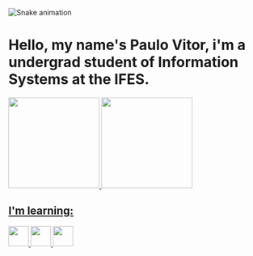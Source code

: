 ![Snake animation](https://github.com/PauloVitorCallegari/PauloVitorCallegari/blob/output/github-contribution-grid-snake.svg)

# Hello, my name's Paulo Vitor, i'm a undergrad student of Information Systems at the IFES.

<div>
<a href="https://github.com/PauloVitorCallegari">
<img loading="lazy" height="180em" src="https://github-readme-stats.vercel.app/api/top-langs/?username=PauloVitorCallegari&layout=compact&langs_count=7&theme=dracula"/>
<img loading="lazy" height="180em" src="https://github-readme-stats.vercel.app/api?username=PauloVitorCallegari&show_icons=true&theme=dracula&include_all_commits=true&count_private=true"/>
</div>



## I'm learning:

<img src="https://cdn.jsdelivr.net/gh/devicons/devicon/icons/python/python-original.svg" width="40" height="40"/> <img src="https://cdn.jsdelivr.net/gh/devicons/devicon/icons/html5/html5-original-wordmark.svg" width="40" height="40"/> <img src="https://cdn.jsdelivr.net/gh/devicons/devicon/icons/css3/css3-original-wordmark.svg" width="40" height="40"/> 
          


<!--
**PauloVitorCallegari/PauloVitorCallegari** is a ✨ _special_ ✨ repository because its `README.md` (this file) appears on your GitHub profile.

Here are some ideas to get you started:

- 🔭 I’m currently working on ...
- 🌱 I’m currently learning ...
- 👯 I’m looking to collaborate on ...
- 🤔 I’m looking for help with ...
- 💬 Ask me about ...
- 📫 How to reach me: ...
- 😄 Pronouns: ...
- ⚡ Fun fact: ...
-->
